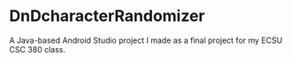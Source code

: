 # DnDcharacterRandomizer
A Java-based Android Studio project I made as a final project for my ECSU CSC 380 class.

